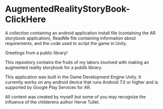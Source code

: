 # AugmentedRealityStoryBook-ClickHere
A collection containing an android application install file (containing the AR storybook application), ReadMe file containing information about requirements, and the code used to script the game in Unity.

Greetings from a public library!

This repository contains the fruits of my labors involved with making an augmented reality storybook for a publib library.

This application was built in the Game Development Engine Unity.
It currently works on any android device that runs Android 7.0 or higher and is supported by Google Play Services for AR.

All content was created by myself but some of you may recognize the influence of the childerens author Herve Tullet.
